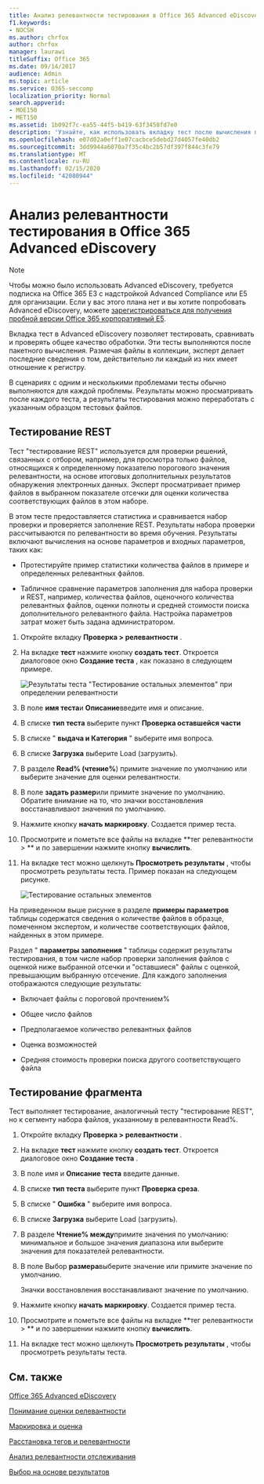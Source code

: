 ```yaml
---
title: Анализ релевантности тестирования в Office 365 Advanced eDiscovery
f1.keywords:
- NOCSH
ms.author: chrfox
author: chrfox
manager: laurawi
titleSuffix: Office 365
ms.date: 09/14/2017
audience: Admin
ms.topic: article
ms.service: O365-seccomp
localization_priority: Normal
search.appverid:
- MOE150
- MET150
ms.assetid: 1b092f7c-ea55-44f5-b419-63f3458fd7e0
description: 'Узнайте, как использовать вкладку тест после вычисления пакетов в Office 365 Advanced eDiscovery для тестирования, сравнения и проверки общего качества обработки.  '
ms.openlocfilehash: e07d02a0eff1e07cacbce5debd27d4057fe40db2
ms.sourcegitcommit: 3dd9944a6070a7f35c4bc2b57df397f844c3fe79
ms.translationtype: MT
ms.contentlocale: ru-RU
ms.lasthandoff: 02/15/2020
ms.locfileid: "42080944"
---
```

# <a name="test-relevance-analysis-in-office-365-advanced-ediscovery"></a>Анализ релевантности тестирования в Office 365 Advanced eDiscovery

> [!NOTE]
> Чтобы можно было использовать Advanced eDiscovery, требуется подписка на Office 365 E3 с надстройкой Advanced Compliance или E5 для организации. Если у вас этого плана нет и вы хотите попробовать Advanced eDiscovery, можете [зарегистрироваться для получения пробной версии Office 365 корпоративный E5](https://go.microsoft.com/fwlink/p/?LinkID=698279). 
  
Вкладка тест в Advanced eDiscovery позволяет тестировать, сравнивать и проверять общее качество обработки. Эти тесты выполняются после пакетного вычисления. Размечая файлы в коллекции, эксперт делает последние сведения о том, действительно ли каждый из них имеет отношение к регистру. 
  
В сценариях с одним и несколькими проблемами тесты обычно выполняются для каждой проблемы. Результаты можно просматривать после каждого теста, а результаты тестирования можно переработать с указанным образцом тестовых файлов.
  
## <a name="testing-the-rest"></a>Тестирование REST

Тест "тестирование REST" используется для проверки решений, связанных с отбором, например, для просмотра только файлов, относящихся к определенному показателю порогового значения релевантности, на основе итоговых дополнительных результатов обнаружения электронных данных. Эксперт просматривает пример файлов в выбранном показателе отсечки для оценки количества соответствующих файлов в этом наборе.
  
В этом тесте предоставляется статистика и сравнивается набор проверки и проверяется заполнение REST. Результаты набора проверки рассчитываются по релевантности во время обучения. Результаты включают вычисления на основе параметров и входных параметров, таких как:
  
- Протестируйте пример статистики количества файлов в примере и определенных релевантных файлов. 
    
- Табличное сравнение параметров заполнения для набора проверки и REST, например, количества файлов, оценочного количества релевантных файлов, оценки полноты и средней стоимости поиска дополнительного релевантного файла. Настройка параметров затрат может быть задана администратором.
    
1. Откройте вкладку **Проверка \> релевантности** . 
    
2. На вкладке **тест** нажмите кнопку **создать тест**. Откроется диалоговое окно **Создание теста** , как показано в следующем примере. 
    
    ![Результаты теста "Тестирование остальных элементов" при определении релевантности](../media/46e6898a-f929-4fd0-88d9-6f91d04b6ce2.png)
  
3. В поле **имя теста**и **Описание**введите имя и описание.
    
4. В списке **тип теста** выберите пункт **Проверка оставшейся части**
    
5. В списке " **выдача и Категория** " выберите имя вопроса. 
    
6. В списке **Загрузка** выберите Load (загрузить). 
    
7. В разделе **Read% (чтение%**) примите значение по умолчанию или выберите значение для оценки релевантности. 
    
8. В поле **задать размер**или примите значение по умолчанию. Обратите внимание на то, что значки восстановления восстанавливают значения по умолчанию.
    
9. Нажмите кнопку **начать маркировку**. Создается пример теста.
    
10. Просмотрите и пометьте все файлы на вкладке **тег релевантности \> ** и по завершении нажмите кнопку **вычислить**.
    
11. На вкладке тест можно щелкнуть **Просмотреть результаты** , чтобы просмотреть результаты теста. Пример показан на следующем рисунке. 
    
    ![Тестирование остальных элементов](../media/b95744a9-047d-4c29-992d-04fa7e58e58a.png)
  
На приведенном выше рисунке в разделе **примеры параметров** таблицы содержатся сведения о количестве файлов в образце, помеченном экспертом, и количестве соответствующих файлов, найденных в этом примере. 
  
Раздел " **параметры заполнения** " таблицы содержит результаты тестирования, в том числе набор проверки заполнения файлов с оценкой ниже выбранной отсечки и "оставшиеся" файлы с оценкой, превышающим выбранную отсечение. Для каждого заполнения отображаются следующие результаты: 
  
- Включает файлы с пороговой прочтением%
    
- Общее число файлов 
    
- Предполагаемое количество релевантных файлов 
    
- Оценка возможностей 
    
- Средняя стоимость проверки поиска другого соответствующего файла
    
## <a name="testing-the-slice"></a>Тестирование фрагмента

Тест выполняет тестирование, аналогичный тесту "тестирование REST", но к сегменту набора файлов, указанному в релевантности Read%.
  
1. Откройте вкладку **Проверка \> релевантности** . 
    
2. На вкладке **тест** нажмите кнопку **создать тест**. Откроется диалоговое окно **Создание теста** . 
    
3. В поле имя и **Описание** **теста** введите данные.
    
4. В списке **тип теста** выберите пункт **Проверка среза**.
    
5. В списке " **Ошибка** " выберите имя вопроса. 
    
6. В списке **Загрузка** выберите Load (загрузить). 
    
7. В разделе **Чтение% между**примите значения по умолчанию: минимальное и большое значения диапазона или выберите значения для показателей релевантности. 
    
8. В поле Выбор **размера**выберите значение или примите значение по умолчанию.
    
    Значки восстановления восстанавливают значение по умолчанию.
    
9. Нажмите кнопку **начать маркировку**. Создается пример теста.
    
10. Просмотрите и пометьте все файлы на вкладке **тег релевантности \> ** и по завершении нажмите кнопку **вычислить**. 
    
11. На вкладке тест можно щелкнуть **Просмотреть результаты** , чтобы просмотреть результаты теста. 
    
## <a name="see-also"></a>См. также

[Office 365 Advanced eDiscovery](office-365-advanced-ediscovery.md)
  
[Понимание оценки релевантности](assessment-in-relevance-in-advanced-ediscovery.md)
  
[Маркировка и оценка](tagging-and-assessment-in-advanced-ediscovery.md)
  
[Расстановка тегов и релевантности](tagging-and-relevance-training-in-advanced-ediscovery.md)
  
[Анализ релевантности отслеживания](track-relevance-analysis-in-advanced-ediscovery.md)
  
[Выбор на основе результатов](decision-based-on-the-results-in-advanced-ediscovery.md)

